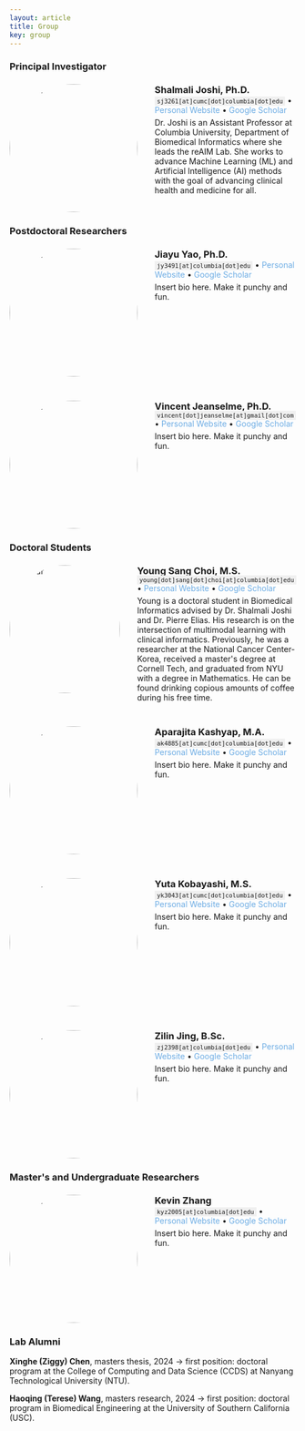 ```yaml
---
layout: article
title: Group
key: group
---
```



<style>
.profile-container {
  display: flex;
  align-items: flex-start;
}

.avatar-container {
  width: 225px;
  height: 225px;
  border-radius: 50%;
  overflow: hidden;
  margin-right: 30px;
  display: flex;
  justify-content: center;
  align-items: center;
}

.avatar-container img {
  width: 100%;
  height: 100%;
  object-fit: cover;
  object-position: center;
}

.profile-info {
  flex: 1;
  max-width: 1500px;
}

.profile-info p {
  margin: 0;
  font-size: 1em;
}

.profile-info .email {
  margin-bottom: 5px;
}

.profile-info .email span {
  font-family: monospace;
  font-size: 0.75em;
  background-color: #f0f0f0;
  padding: 2px 4px;
}
</style>




### Principal Investigator

<div style="margin-top: 1.5em;"></div>

<div class="profile-container">
  <div class="avatar-container">
    <img src="{{ "/assets/images/shalmali_headshot.jpg" | relative_url }}" alt="Avatar">
  </div>
  <div class="profile-info">
    <p style="font-size: 1.17em; font-weight: bold; margin: 0;">Shalmali Joshi, Ph.D.</p>
    <p class="email">
      <span>sj3261[at]cumc[dot]columbia[dot]edu</span> &bull; 
      <a href="https://shalmalijoshi.github.io/reAIM/" style="text-decoration: none; color: #6CACE4;">Personal Website</a> &bull; 
      <a href="https://scholar.google.com/citations?user=x5wW5WIAAAAJ" style="text-decoration: none; color: #6CACE4;">Google Scholar</a>
    </p>
    <p>
      Dr. Joshi is an Assistant Professor at Columbia University, Department of Biomedical Informatics where she leads the reAIM Lab. She works to advance Machine Learning (ML) and Artificial Intelligence (AI) methods with the goal of advancing clinical health and medicine for all. 
    </p>
  </div>
</div>


### Postdoctoral Researchers

<div style="margin-top: 1.5em;"></div>

<div class="profile-container">
  <div class="avatar-container">
    <img src="{{ "/assets/images/jiayu_headshot.jpg" | relative_url }}" alt="Avatar">
  </div>
  <div class="profile-info">
    <p style="font-size: 1.17em; font-weight: bold; margin: 0;">Jiayu Yao, Ph.D.</p>
    <p class="email">
      <span>jy3491[at]columbia[dot]edu</span> &bull; 
      <a href="https://yaojiayu0826.github.io/" style="text-decoration: none; color: #6CACE4;">Personal Website</a> &bull; 
      <a href="https://scholar.google.com/citations?user=WNoNASEAAAAJ&hl" style="text-decoration: none; color: #6CACE4;">Google Scholar</a>
    </p>
    <p>
      Insert bio here. Make it punchy and fun.
    </p>
  </div>
</div>

<div style="margin-top: 3em;"></div>

<div class="profile-container">
  <div class="avatar-container">
    <img src="{{ "/assets/images/vincent_headshot.png" | relative_url }}" alt="Avatar">
  </div>
  <div class="profile-info">
    <p style="font-size: 1.17em; font-weight: bold; margin: 0;">Vincent Jeanselme, Ph.D.</p>
    <p class="email">
      <span>vincent[dot]jeanselme[at]gmail[dot]com</span> &bull; 
      <a href="https://jeanselme.github.io/" style="text-decoration: none; color: #6CACE4;">Personal Website</a> &bull; 
      <a href="https://scholar.google.com/citations?user=CnN1SlcAAAAJ" style="text-decoration: none; color: #6CACE4;">Google Scholar</a>
    </p>
    <p>
      Insert bio here. Make it punchy and fun.
    </p>
  </div>
</div>

### Doctoral Students 

<div style="margin-top: 1.5em;"></div>

<div class="profile-container">
  <div class="avatar-container">
    <img src="{{ "/assets/images/ysc_headshot_2024.jpg" | relative_url }}" alt="Avatar">
  </div>
  <div class="profile-info">
    <p style="font-size: 1.17em; font-weight: bold; margin: 0;">Young Sang Choi, M.S.</p>
    <p class="email">
      <span>young[dot]sang[dot]choi[at]columbia[dot]edu</span> &bull; 
      <a href="https://youngsangchoi.github.io/" style="text-decoration: none; color: #6CACE4;">Personal Website</a> &bull; 
      <a href="https://scholar.google.com/citations?hl=en&user=cX-zhzAAAAAJ" style="text-decoration: none; color: #6CACE4;">Google Scholar</a>
    </p>
    <p>
      Young is a doctoral student in Biomedical Informatics advised by Dr. Shalmali Joshi and Dr. Pierre Elias. His research is on the intersection of multimodal learning with clinical informatics. Previously, he was a researcher at the National Cancer Center-Korea, received a master's degree at Cornell Tech, and graduated from NYU with a degree in Mathematics. He can be found drinking copious amounts of coffee during his free time. 
    </p>
  </div>
</div>

<div style="margin-top: 3em;"></div>

<div class="profile-container">
  <div class="avatar-container">
    <img src="{{ "/assets/images/apara_headshot.jpg" | relative_url }}" alt="Avatar">
  </div>
  <div class="profile-info">
    <p style="font-size: 1.17em; font-weight: bold; margin: 0;">Aparajita Kashyap, M.A.</p>
    <p class="email">
      <span>ak4885[at]cumc[dot]columbia[dot]edu</span> &bull; 
      <a href="https://aparakashyap.github.io/" style="text-decoration: none; color: #6CACE4;">Personal Website</a> &bull; 
      <a href="https://scholar.google.com/citations?user=0g2q-j8AAAAJ&hl=en" style="text-decoration: none; color: #6CACE4;">Google Scholar</a>
    </p>
    <p>
      Insert bio here. Make it punchy and fun.
    </p>
  </div>
</div>

<div style="margin-top: 3em;"></div>

<div class="profile-container">
  <div class="avatar-container">
    <img src="{{ "/assets/images/yuta_headshot.jpg" | relative_url }}" alt="Avatar">
  </div>
  <div class="profile-info">
    <p style="font-size: 1.17em; font-weight: bold; margin: 0;">Yuta Kobayashi, M.S.</p>
    <p class="email">
      <span>yk3043[at]cumc[dot]columbia[dot]edu</span> &bull; 
      <a href="" style="text-decoration: none; color: #6CACE4;">Personal Website</a> &bull; 
      <a href="" style="text-decoration: none; color: #6CACE4;">Google Scholar</a>
    </p>
    <p>
      Insert bio here. Make it punchy and fun.
    </p>
  </div>
</div>

<div style="margin-top: 3em;"></div>

<div class="profile-container">
  <div class="avatar-container">
    <img src="{{ "/assets/images/placeholder_headshot.jpg" | relative_url }}" alt="Avatar">
  </div>
  <div class="profile-info">
    <p style="font-size: 1.17em; font-weight: bold; margin: 0;">Zilin Jing, B.Sc.</p>
    <p class="email">
      <span>zj2398[at]columbia[dot]edu</span> &bull; 
      <a href="" style="text-decoration: none; color: #6CACE4;">Personal Website</a> &bull; 
      <a href="" style="text-decoration: none; color: #6CACE4;">Google Scholar</a>
    </p>
    <p>
      Insert bio here. Make it punchy and fun.
    </p>
  </div>
</div>

### Master's and Undergraduate Researchers

<div style="margin-top: 1.5em;"></div>

<div class="profile-container">
  <div class="avatar-container">
    <img src="{{ "/assets/images/placeholder_headshot.jpg" | relative_url }}" alt="Avatar">
  </div>
  <div class="profile-info">
    <p style="font-size: 1.17em; font-weight: bold; margin: 0;">Kevin Zhang</p>
    <p class="email">
      <span>kyz2005[at]columbia[dot]edu</span> &bull; 
      <a href="" style="text-decoration: none; color: #6CACE4;">Personal Website</a> &bull; 
      <a href="" style="text-decoration: none; color: #6CACE4;">Google Scholar</a>
    </p>
    <p>
      Insert bio here. Make it punchy and fun.
    </p>
  </div>
</div>

### Lab Alumni

**Xinghe (Ziggy) Chen**, masters thesis, 2024 &#8594; first position: doctoral program at the College of Computing and Data Science (CCDS) at Nanyang Technological University (NTU).

**Haoqing (Terese) Wang**, masters research, 2024 &#8594; first position: doctoral program in Biomedical Engineering at the University of Southern California (USC).